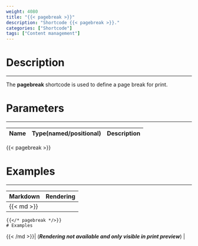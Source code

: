 ```yaml
---
weight: 4080
title: "{{< pagebreak >}}"
description: "Shortcode {{< pagebreak >}}."
categories: ["Shortcode"]
tags: ["Content management"]
---
```


# Description
---

The **pagebreak** shortcode is used to define a page break for print.

# Parameters
---

| Name | Type(named/positional) | Description |
| ---- | ---------------------- | ----------- |

{{< pagebreak >}}
# Examples
---

| Markdown | Rendering |
| -------- | --------- |
|{{< md >}}
```
{{</* pagebreak */>}}
# Examples
```
{{< /md >}}| (***Rendering not available and only visible in print preview***) |
